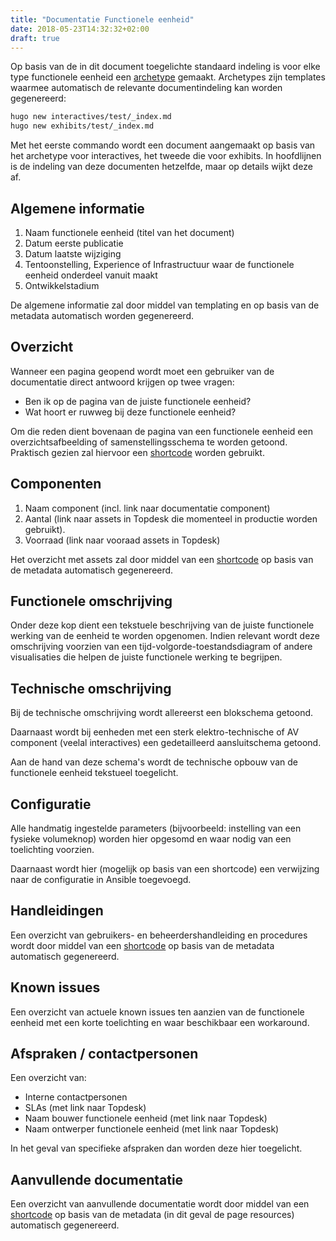 ```yaml
---
title: "Documentatie Functionele eenheid"
date: 2018-05-23T14:32:32+02:00
draft: true
---
```


Op basis van de in dit document toegelichte standaard indeling is voor elke type
functionele eenheid een
[archetype](https://gohugo.io/content-management/archetypes/) gemaakt.
Archetypes zijn templates waarmee automatisch de relevante documentindeling kan
worden gegenereerd:

```bash
hugo new interactives/test/_index.md
hugo new exhibits/test/_index.md
```

Met het eerste commando wordt een document aangemaakt op basis van het archetype
voor interactives, het tweede die voor exhibits. In hoofdlijnen is de indeling
van deze documenten hetzelfde, maar op details wijkt deze af.

## Algemene informatie

1. Naam functionele eenheid (titel van het document)
1. Datum eerste publicatie
1. Datum laatste wijziging
1. Tentoonstelling, Experience of Infrastructuur waar de functionele eenheid
   onderdeel vanuit maakt
1. Ontwikkelstadium

De algemene informatie zal door middel van templating en op basis van de
metadata automatisch worden gegenereerd.

## Overzicht

Wanneer een pagina geopend wordt moet een gebruiker van de documentatie direct
antwoord krijgen op twee vragen:

* Ben ik op de pagina van de juiste functionele eenheid?
* Wat hoort er ruwweg bij deze functionele eenheid?

Om die reden dient bovenaan de pagina van een functionele eenheid een
overzichtsafbeelding of samenstellingsschema te worden getoond. Praktisch gezien
zal hiervoor een [shortcode](https://gohugo.io/content-management/shortcodes/)
worden gebruikt.

## Componenten

1. Naam component (incl. link naar documentatie component)
1. Aantal (link naar assets in Topdesk die momenteel in productie worden gebruikt).
1. Voorraad (link naar vooraad assets in Topdesk)

Het overzicht met assets zal door middel van een
[shortcode](https://gohugo.io/content-management/shortcodes/) op basis van de
metadata automatisch gegenereerd.

## Functionele omschrijving

Onder deze kop dient een tekstuele beschrijving van de juiste functionele
werking van de eenheid te worden opgenomen. Indien relevant wordt deze omschrijving
voorzien van een tijd-volgorde-toestandsdiagram of andere visualisaties die
helpen de juiste functionele werking te begrijpen.

## Technische omschrijving

Bij de technische omschrijving wordt allereerst een blokschema getoond.

Daarnaast wordt bij eenheden met een sterk elektro-technische of AV component
(veelal interactives) een gedetailleerd aansluitschema getoond.

Aan de hand van deze schema's wordt de technische opbouw van de functionele
eenheid tekstueel toegelicht.

## Configuratie

Alle handmatig ingestelde parameters (bijvoorbeeld: instelling van een fysieke
volumeknop) worden hier opgesomd en waar nodig van een toelichting voorzien.

Daarnaast wordt hier (mogelijk op basis van een shortcode) een verwijzing naar
de configuratie in Ansible toegevoegd.

## Handleidingen

Een overzicht van gebruikers- en beheerdershandleiding en procedures wordt door
middel van een [shortcode](https://gohugo.io/content-management/shortcodes/) op
basis van de metadata automatisch gegenereerd.

## Known issues

Een overzicht van actuele known issues ten aanzien van de functionele eenheid
met een korte toelichting en waar beschikbaar een workaround.

## Afspraken / contactpersonen

Een overzicht van:

* Interne contactpersonen
* SLAs (met link naar Topdesk)
* Naam bouwer functionele eenheid (met link naar Topdesk)
* Naam ontwerper functionele eenheid (met link naar Topdesk)

In het geval van specifieke afspraken dan worden deze hier toegelicht.

## Aanvullende documentatie

Een overzicht van aanvullende documentatie wordt door middel van een
[shortcode](https://gohugo.io/content-management/shortcodes/) op basis van de
metadata (in dit geval de page resources) automatisch gegenereerd.
